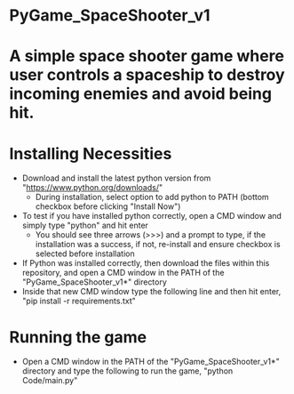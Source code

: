 # PyGame_SpaceShooter_v1
# A simple space shooter game where user controls a spaceship to destroy incoming enemies and avoid being hit.

# Installing Necessities
 - Download and install the latest python version from "https://www.python.org/downloads/"
     - During installation, select option to add python to PATH (bottom checkbox before clicking "Install Now")
 - To test if you have installed python correctly, open a CMD window and simply type "python" and hit enter
     - You should see three arrows (>>>) and a prompt to type, if the installation was a success, if not, re-install and ensure checkbox is selected before installation
 - If Python was installed correctly, then download the files within this repository, and open a CMD window in the PATH of the "PyGame_SpaceShooter_v1*" directory
 - Inside that new CMD window type the following line and then hit enter, "pip install -r requirements.txt"

# Running the game
 - Open a CMD window in the PATH of the "PyGame_SpaceShooter_v1*" directory and type the following to run the game, "python Code/main.py"
